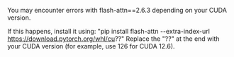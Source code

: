 You may encounter errors with flash-attn==2.6.3 depending on your CUDA version.

If this happens, install it using:
"pip install flash-attn --extra-index-url https://download.pytorch.org/whl/cu??"
Replace the "??" at the end with your CUDA version (for example, use 126 for CUDA 12.6).
